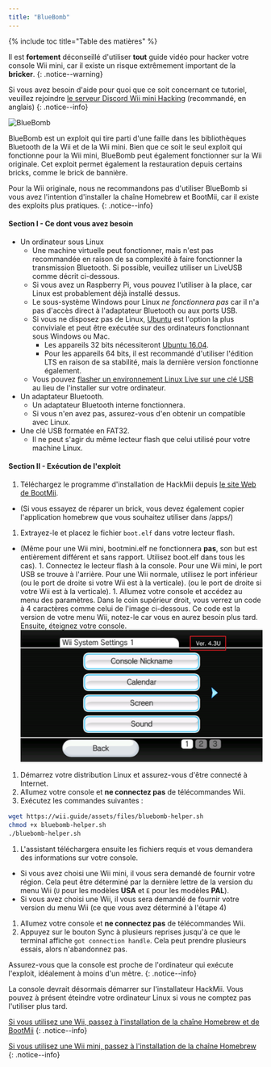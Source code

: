```yaml
---
title: "BlueBomb"
---
```


{% include toc title="Table des matières" %}

Il est **fortement** déconseillé d'utiliser **tout** guide vidéo pour hacker votre console Wii mini, car il existe un risque extrêmement important de la **bricker**.
{: .notice--warning}

Si vous avez besoin d'aide pour quoi que ce soit concernant ce tutoriel, veuillez rejoindre [le serveur Discord Wii mini Hacking](https://discord.gg/6ryxnkS) (recommandé, en anglais)
{: .notice--info}

![BlueBomb](/images/bluebomb.png)

BlueBomb est un exploit qui tire parti d'une faille dans les bibliothèques Bluetooth de la Wii et de la Wii mini. Bien que ce soit le seul exploit qui fonctionne pour la Wii mini, BlueBomb peut également fonctionner sur la Wii originale. Cet exploit permet également la restauration depuis certains bricks, comme le brick de bannière.

Pour la Wii originale, nous ne recommandons pas d'utiliser BlueBomb si vous avez l'intention d'installer la chaîne Homebrew et BootMii, car il existe des exploits plus pratiques.
{: .notice--info}

#### Section I - Ce dont vous avez besoin
- Un ordinateur sous Linux
  - Une machine virtuelle peut fonctionner, mais n'est pas recommandée en raison de sa complexité à faire fonctionner la transmission Bluetooth. Si possible, veuillez utiliser un LiveUSB comme décrit ci-dessous.
  - Si vous avez un Raspberry Pi, vous pouvez l'utiliser à la place, car Linux est probablement déjà installé dessus.
  - Le sous-système Windows pour Linux *ne fonctionnera pas* car il n'a pas d'accès direct à l'adaptateur Bluetooth ou aux ports USB.
  - Si vous ne disposez pas de Linux, [Ubuntu](https://ubuntu.com/download/desktop) est l'option la plus conviviale et peut être exécutée sur des ordinateurs fonctionnant sous Windows ou Mac.
    - Les appareils 32 bits nécessiteront [Ubuntu 16.04](http://releases.ubuntu.com/16.04/).
    - Pour les appareils 64 bits, il est recommandé d'utiliser l'édition LTS en raison de sa stabilité, mais la dernière version fonctionne également.
  - Vous pouvez [flasher un environnement Linux Live sur une clé USB](https://ubuntu.com/tutorials/tutorial-create-a-usb-stick-on-windows#1-overview) au lieu de l'installer sur votre ordinateur.
- Un adaptateur Bluetooth.
  - Un adaptateur Bluetooth interne fonctionnera.
  - Si vous n'en avez pas, assurez-vous d'en obtenir un compatible avec Linux.
- Une clé USB formatée en FAT32.
  - Il ne peut s'agir du même lecteur flash que celui utilisé pour votre machine Linux.

#### Section II - Exécution de l'exploit
1. Téléchargez le programme d'installation de HackMii depuis [le site Web de BootMii](https://bootmii.org/download/).
- (Si vous essayez de réparer un brick, vous devez également copier l'application homebrew que vous souhaitez utiliser dans /apps/)
1. Extrayez-le et placez le fichier `boot.elf` dans votre lecteur flash.
- (Même pour une Wii mini, bootmini.elf ne fonctionnera **pas**, son but est entièrement différent et sans rapport. Utilisez boot.elf dans tous les cas). 1. Connectez le lecteur flash à la console. Pour une Wii mini, le port USB se trouve à l'arrière. Pour une Wii normale, utilisez le port inférieur (ou le port de droite si votre Wii est à la verticale). (ou le port de droite si votre Wii est à la verticale). 1. Allumez votre console et accédez au menu des paramètres. Dans le coin supérieur droit, vous verrez un code à 4 caractères comme celui de l'image ci-dessous. Ce code est la version de votre menu Wii, notez-le car vous en aurez besoin plus tard. Ensuite, éteignez votre console. ![VersionMenuSystème](/images/Wii/SystemMenuVersion.png)
1. Démarrez votre distribution Linux et assurez-vous d'être connecté à Internet.
1. Allumez votre console et **ne connectez pas** de télécommandes Wii.
1. Exécutez les commandes suivantes :
```bash
wget https://wii.guide/assets/files/bluebomb-helper.sh
chmod +x bluebomb-helper.sh
./bluebomb-helper.sh
```
1. L'assistant téléchargera ensuite les fichiers requis et vous demandera des informations sur votre console.
  - Si vous avez choisi une Wii mini, il vous sera demandé de fournir votre région. Cela peut être déterminé par la dernière lettre de la version du menu Wii (`U` pour les modèles **USA** et `E` pour les modèles **PAL**).
  - Si vous avez choisi une Wii, il vous sera demandé de fournir votre version du menu Wii (ce que vous avez déterminé à l'étape 4)
1. Allumez votre console et **ne connectez pas** de télécommandes Wii.
1. Appuyez sur le bouton Sync à plusieurs reprises jusqu'à ce que le terminal affiche `got connection handle`. Cela peut prendre plusieurs essais, alors n'abandonnez pas.

Assurez-vous que la console est proche de l'ordinateur qui exécute l'exploit, idéalement à moins d'un mètre.
{: .notice--info}

La console devrait désormais démarrer sur l'installateur HackMii. Vous pouvez à présent éteindre votre ordinateur Linux si vous ne comptez pas l'utiliser plus tard.

[Si vous utilisez une Wii, passez à l'installation de la chaîne Homebrew et de BootMii](hbc)
{: .notice--info}

[Si vous utilisez une Wii mini, passez à l'installation de la chaîne Homebrew](hbc-mini)
{: .notice--info}
